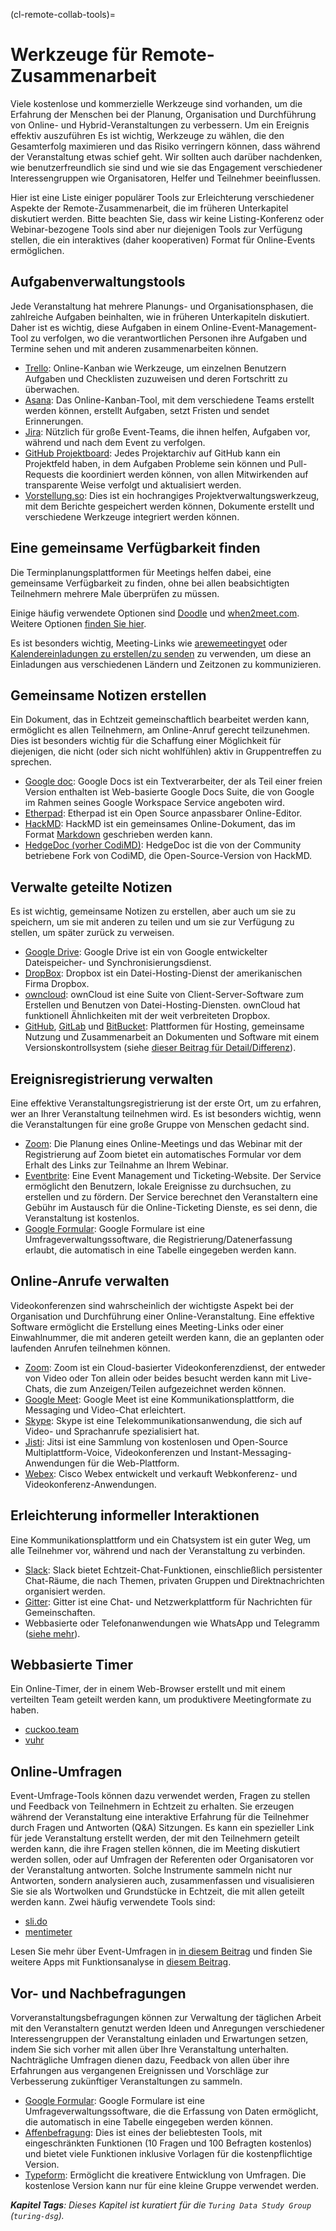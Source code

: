 (cl-remote-collab-tools)=
# Werkzeuge für Remote-Zusammenarbeit

Viele kostenlose und kommerzielle Werkzeuge sind vorhanden, um die Erfahrung der Menschen bei der Planung, Organisation und Durchführung von Online- und Hybrid-Veranstaltungen zu verbessern. Um ein Ereignis effektiv auszuführen Es ist wichtig, Werkzeuge zu wählen, die den Gesamterfolg maximieren und das Risiko verringern können, dass während der Veranstaltung etwas schief geht. Wir sollten auch darüber nachdenken, wie benutzerfreundlich sie sind und wie sie das Engagement verschiedener Interessengruppen wie Organisatoren, Helfer und Teilnehmer beeinflussen.

Hier ist eine Liste einiger populärer Tools zur Erleichterung verschiedener Aspekte der Remote-Zusammenarbeit, die im früheren Unterkapitel diskutiert werden. Bitte beachten Sie, dass wir keine Listing-Konferenz oder Webinar-bezogene Tools sind aber nur diejenigen Tools zur Verfügung stellen, die ein interaktives (daher kooperativen) Format für Online-Events ermöglichen.

## Aufgabenverwaltungstools

Jede Veranstaltung hat mehrere Planungs- und Organisationsphasen, die zahlreiche Aufgaben beinhalten, wie in früheren Unterkapiteln diskutiert. Daher ist es wichtig, diese Aufgaben in einem Online-Event-Management-Tool zu verfolgen, wo die verantwortlichen Personen ihre Aufgaben und Termine sehen und mit anderen zusammenarbeiten können.

- [Trello](https://trello.com/): Online-Kanban wie Werkzeuge, um einzelnen Benutzern Aufgaben und Checklisten zuzuweisen und deren Fortschritt zu überwachen.
- [Asana](https://asana.com/): Das Online-Kanban-Tool, mit dem verschiedene Teams erstellt werden können, erstellt Aufgaben, setzt Fristen und sendet Erinnerungen.
- [Jira](https://www.atlassian.com/software/jira): Nützlich für große Event-Teams, die ihnen helfen, Aufgaben vor, während und nach dem Event zu verfolgen.
- [GitHub Projektboard](https://github.com/features/project-management/): Jedes Projektarchiv auf GitHub kann ein Projektfeld haben, in dem Aufgaben Probleme sein können und Pull-Requests die koordiniert werden können, von allen Mitwirkenden auf transparente Weise verfolgt und aktualisiert werden.
- [Vorstellung.so](https://www.notion.so/): Dies ist ein hochrangiges Projektverwaltungswerkzeug, mit dem Berichte gespeichert werden können, Dokumente erstellt und verschiedene Werkzeuge integriert werden können.

## Eine gemeinsame Verfügbarkeit finden

Die Terminplanungsplattformen für Meetings helfen dabei, eine gemeinsame Verfügbarkeit zu finden, ohne bei allen beabsichtigten Teilnehmern mehrere Male überprüfen zu müssen.

Einige häufig verwendete Optionen sind [Doodle](https://doodle.com/poll/) und [when2meet.com](https://www.when2meet.com/). Weitere Optionen [finden Sie hier](https://zapier.com/blog/best-meeting-scheduler-apps/).

Es ist besonders wichtig, Meeting-Links wie [arewemeetingyet](https://arewemeetingyet.com/#form) oder [Kalendereinladungen zu erstellen/zu senden](https://www.calendar.com/blog/how-to-send-a-google-calendar-invite/) zu verwenden, um diese an Einladungen aus verschiedenen Ländern und Zeitzonen zu kommunizieren.

## Gemeinsame Notizen erstellen

Ein Dokument, das in Echtzeit gemeinschaftlich bearbeitet werden kann, ermöglicht es allen Teilnehmern, am Online-Anruf gerecht teilzunehmen. Dies ist besonders wichtig für die Schaffung einer Möglichkeit für diejenigen, die nicht (oder sich nicht wohlfühlen) aktiv in Gruppentreffen zu sprechen.

- [Google doc](https://en.wikipedia.org/wiki/Google_Docs): Google Docs ist ein Textverarbeiter, der als Teil einer freien Version enthalten ist Web-basierte Google Docs Suite, die von Google im Rahmen seines Google Workspace Service angeboten wird.
- [Etherpad](https://etherpad.org/): Etherpad ist ein Open Source anpassbarer Online-Editor.
- [HackMD](https://hackmd.io/): HackMD ist ein gemeinsames Online-Dokument, das im Format [Markdown](https://www.markdownguide.org/) geschrieben werden kann.
- [HedgeDoc (vorher CodiMD)](https://demo.hedgedoc.org/): HedgeDoc ist die von der Community betriebene Fork von CodiMD, die Open-Source-Version von HackMD.

## Verwalte geteilte Notizen

Es ist wichtig, gemeinsame Notizen zu erstellen, aber auch um sie zu speichern, um sie mit anderen zu teilen und um sie zur Verfügung zu stellen, um später zurück zu verweisen.

- [Google Drive](https://en.wikipedia.org/wiki/Google_Drive): Google Drive ist ein von Google entwickelter Dateispeicher- und Synchronisierungsdienst.
- [DropBox](https://www.dropbox.com/): Dropbox ist ein Datei-Hosting-Dienst der amerikanischen Firma Dropbox.
- [owncloud](https://owncloud.com/): ownCloud ist eine Suite von Client-Server-Software zum Erstellen und Benutzen von Datei-Hosting-Diensten. ownCloud hat funktionell Ähnlichkeiten mit der weit verbreiteten Dropbox.
- [GitHub](https://github.com/), [GitLab](https://about.gitlab.com/free-trial/) und [BitBucket](https://bitbucket.org/product): Plattformen für Hosting, gemeinsame Nutzung und Zusammenarbeit an Dokumenten und Software mit einem Versionskontrollsystem (siehe [dieser Beitrag für Detail/Differenz](https://stackshare.io/stackups/bitbucket-vs-github-vs-gitlab)).

## Ereignisregistrierung verwalten

Eine effektive Veranstaltungsregistrierung ist der erste Ort, um zu erfahren, wer an Ihrer Veranstaltung teilnehmen wird. Es ist besonders wichtig, wenn die Veranstaltungen für eine große Gruppe von Menschen gedacht sind.

- [Zoom](https://support.zoom.us/hc/en-us/articles/204619915-Scheduling-a-Webinar-with-Registration): Die Planung eines Online-Meetings und das Webinar mit der Registrierung auf Zoom bietet ein automatisches Formular vor dem Erhalt des Links zur Teilnahme an Ihrem Webinar.
- [Eventbrite](https://www.eventbrite.com/): Eine Event Management und Ticketing-Website. Der Service ermöglicht den Benutzern, lokale Ereignisse zu durchsuchen, zu erstellen und zu fördern. Der Service berechnet den Veranstaltern eine Gebühr im Austausch für die Online-Ticketing Dienste, es sei denn, die Veranstaltung ist kostenlos.
- [Google Formular](https://en.wikipedia.org/wiki/Google_Forms): Google Formulare ist eine Umfrageverwaltungssoftware, die Registrierung/Datenerfassung erlaubt, die automatisch in eine Tabelle eingegeben werden kann.

## Online-Anrufe verwalten

Videokonferenzen sind wahrscheinlich der wichtigste Aspekt bei der Organisation und Durchführung einer Online-Veranstaltung. Eine effektive Software ermöglicht die Erstellung eines Meeting-Links oder einer Einwahlnummer, die mit anderen geteilt werden kann, die an geplanten oder laufenden Anrufen teilnehmen können.

- [Zoom](https://zoom.us): Zoom ist ein Cloud-basierter Videokonferenzdienst, der entweder von Video oder Ton allein oder beides besucht werden kann mit Live-Chats, die zum Anzeigen/Teilen aufgezeichnet werden können.
- [Google Meet](https://en.wikipedia.org/wiki/Google_Meet): Google Meet ist eine Kommunikationsplattform, die Messaging und Video-Chat erleichtert.
- [Skype](https://www.skype.com/en/): Skype ist eine Telekommunikationsanwendung, die sich auf Video- und Sprachanrufe spezialisiert hat.
- [Jisti](https://meet.jit.si/): Jitsi ist eine Sammlung von kostenlosen und Open-Source Multiplattform-Voice, Videokonferenzen und Instant-Messaging-Anwendungen für die Web-Plattform.
- [Webex](https://www.webex.com/): Cisco Webex entwickelt und verkauft Webkonferenz- und Videokonferenz-Anwendungen.

## Erleichterung informeller Interaktionen

Eine Kommunikationsplattform und ein Chatsystem ist ein guter Weg, um alle Teilnehmer vor, während und nach der Veranstaltung zu verbinden.
- [Slack](https://slack.com/): Slack bietet Echtzeit-Chat-Funktionen, einschließlich persistenter Chat-Räume, die nach Themen, privaten Gruppen und Direktnachrichten organisiert werden.
- [Gitter](https://gitter.im/): Gitter ist eine Chat- und Netzwerkplattform für Nachrichten für Gemeinschaften.
- Webbasierte oder Telefonanwendungen wie WhatsApp und Telegramm ([siehe mehr](https://www.makeuseof.com/tag/messaging-apps-phone-computer/)).

## Webbasierte Timer

Ein Online-Timer, der in einem Web-Browser erstellt und mit einem verteilten Team geteilt werden kann, um produktivere Meetingformate zu haben.
- [cuckoo.team](https://cuckoo.team/)
- [vuhr](https://vclock.com/timer/)

## Online-Umfragen

Event-Umfrage-Tools können dazu verwendet werden, Fragen zu stellen und Feedback von Teilnehmern in Echtzeit zu erhalten. Sie erzeugen während der Veranstaltung eine interaktive Erfahrung für die Teilnehmer durch Fragen und Antworten (Q&A) Sitzungen. Es kann ein spezieller Link für jede Veranstaltung erstellt werden, der mit den Teilnehmern geteilt werden kann, die ihre Fragen stellen können, die im Meeting diskutiert werden sollen, oder auf Umfragen der Referenten oder Organisatoren vor der Veranstaltung antworten. Solche Instrumente sammeln nicht nur Antworten, sondern analysieren auch, zusammenfassen und visualisieren Sie sie als Wortwolken und Grundstücke in Echtzeit, die mit allen geteilt werden kann. Zwei häufig verwendete Tools sind:

- [sli.do](https://www.sli.do/)
- [mentimeter](https://www.mentimeter.com/)

Lesen Sie mehr über Event-Umfragen in [in diesem Beitrag](https://www.encore-anzpac.com/event-services/live-polling-for-events) und finden Sie weitere Apps mit Funktionsanalyse in [diesem Beitrag](https://www.worksup.com/event-interaction-app-feature-comparison/).

## Vor- und Nachbefragungen

Vorveranstaltungsbefragungen können zur Verwaltung der täglichen Arbeit mit den Veranstaltern genutzt werden Ideen und Anregungen verschiedener Interessengruppen der Veranstaltung einladen und Erwartungen setzen, indem Sie sich vorher mit allen über Ihre Veranstaltung unterhalten. Nachträgliche Umfragen dienen dazu, Feedback von allen über ihre Erfahrungen aus vergangenen Ereignissen und Vorschläge zur Verbesserung zukünftiger Veranstaltungen zu sammeln.

- [Google Formular](https://en.wikipedia.org/wiki/Google_Forms): Google Formulare ist eine Umfrageverwaltungssoftware, die die Erfassung von Daten ermöglicht, die automatisch in eine Tabelle eingegeben werden können.
- [Affenbefragung](https://www.surveymonkey.com/): Dies ist eines der beliebtesten Tools, mit eingeschränkten Funktionen (10 Fragen und 100 Befragten kostenlos) und bietet viele Funktionen inklusive Vorlagen für die kostenpflichtige Version.
- [Typeform](https://www.typeform.com/surveys/): Ermöglicht die kreativere Entwicklung von Umfragen. Die kostenlose Version kann nur für eine kleine Gruppe verwendet werden.

***Kapitel Tags**: Dieses Kapitel ist kuratiert für die `Turing Data Study Group` (`turing-dsg`).*
